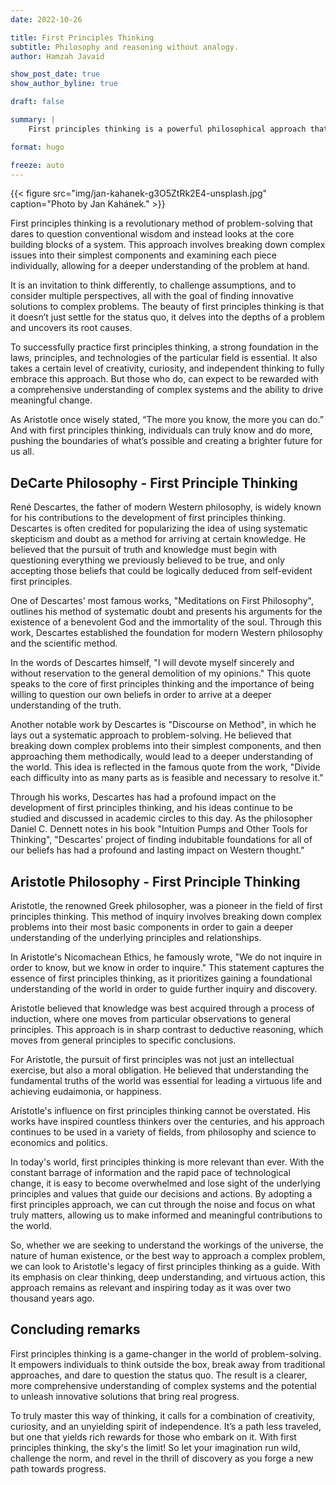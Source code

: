 ```yaml
---
date: 2022-10-26

title: First Principles Thinking
subtitle: Philosophy and reasoning without analogy.
author: Hamzah Javaid

show_post_date: true
show_author_byline: true

draft: false

summary: |
    First principles thinking is a powerful philosophical approach that explores the root causes of complex problems and breaks them down into their most elemental parts. With its unwavering focus on stripping away assumptions and preconceptions, this innovative method empowers individuals to think boldly, creatively, and independently, unlocking novel solutions to even the most intractable challenges.

format: hugo

freeze: auto
---
```


{{< figure src="img/jan-kahanek-g3O5ZtRk2E4-unsplash.jpg" caption="Photo by Jan Kahánek." >}}

First principles thinking is a revolutionary method of problem-solving that dares to question conventional wisdom and instead looks at the core building blocks of a system. This approach involves breaking down complex issues into their simplest components and examining each piece individually, allowing for a deeper understanding of the problem at hand.

It is an invitation to think differently, to challenge assumptions, and to consider multiple perspectives, all with the goal of finding innovative solutions to complex problems. The beauty of first principles thinking is that it doesn’t just settle for the status quo, it delves into the depths of a problem and uncovers its root causes.

To successfully practice first principles thinking, a strong foundation in the laws, principles, and technologies of the particular field is essential. It also takes a certain level of creativity, curiosity, and independent thinking to fully embrace this approach. But those who do, can expect to be rewarded with a comprehensive understanding of complex systems and the ability to drive meaningful change.

As Aristotle once wisely stated, “The more you know, the more you can do.” And with first principles thinking, individuals can truly know and do more, pushing the boundaries of what’s possible and creating a brighter future for us all.

## DeCarte Philosophy - First Principle Thinking

René Descartes, the father of modern Western philosophy, is widely known for his contributions to the development of first principles thinking. Descartes is often credited for popularizing the idea of using systematic skepticism and doubt as a method for arriving at certain knowledge. He believed that the pursuit of truth and knowledge must begin with questioning everything we previously believed to be true, and only accepting those beliefs that could be logically deduced from self-evident first principles.

One of Descartes' most famous works, "Meditations on First Philosophy", outlines his method of systematic doubt and presents his arguments for the existence of a benevolent God and the immortality of the soul. Through this work, Descartes established the foundation for modern Western philosophy and the scientific method.

In the words of Descartes himself, "I will devote myself sincerely and without reservation to the general demolition of my opinions." This quote speaks to the core of first principles thinking and the importance of being willing to question our own beliefs in order to arrive at a deeper understanding of the truth.

Another notable work by Descartes is "Discourse on Method", in which he lays out a systematic approach to problem-solving. He believed that breaking down complex problems into their simplest components, and then approaching them methodically, would lead to a deeper understanding of the world. This idea is reflected in the famous quote from the work, "Divide each difficulty into as many parts as is feasible and necessary to resolve it."

Through his works, Descartes has had a profound impact on the development of first principles thinking, and his ideas continue to be studied and discussed in academic circles to this day. As the philosopher Daniel C. Dennett notes in his book "Intuition Pumps and Other Tools for Thinking", "Descartes' project of finding indubitable foundations for all of our beliefs has had a profound and lasting impact on Western thought."

## Aristotle Philosophy - First Principle Thinking

Aristotle, the renowned Greek philosopher, was a pioneer in the field of first principles thinking. This method of inquiry involves breaking down complex problems into their most basic components in order to gain a deeper understanding of the underlying principles and relationships.

In Aristotle's Nicomachean Ethics, he famously wrote, "We do not inquire in order to know, but we know in order to inquire." This statement captures the essence of first principles thinking, as it prioritizes gaining a foundational understanding of the world in order to guide further inquiry and discovery.

Aristotle believed that knowledge was best acquired through a process of induction, where one moves from particular observations to general principles. This approach is in sharp contrast to deductive reasoning, which moves from general principles to specific conclusions.

For Aristotle, the pursuit of first principles was not just an intellectual exercise, but also a moral obligation. He believed that understanding the fundamental truths of the world was essential for leading a virtuous life and achieving eudaimonia, or happiness.

Aristotle's influence on first principles thinking cannot be overstated. His works have inspired countless thinkers over the centuries, and his approach continues to be used in a variety of fields, from philosophy and science to economics and politics.

In today's world, first principles thinking is more relevant than ever. With the constant barrage of information and the rapid pace of technological change, it is easy to become overwhelmed and lose sight of the underlying principles and values that guide our decisions and actions. By adopting a first principles approach, we can cut through the noise and focus on what truly matters, allowing us to make informed and meaningful contributions to the world.

So, whether we are seeking to understand the workings of the universe, the nature of human existence, or the best way to approach a complex problem, we can look to Aristotle's legacy of first principles thinking as a guide. With its emphasis on clear thinking, deep understanding, and virtuous action, this approach remains as relevant and inspiring today as it was over two thousand years ago.

## Concluding remarks

First principles thinking is a game-changer in the world of problem-solving. It empowers individuals to think outside the box, break away from traditional approaches, and dare to question the status quo. The result is a clearer, more comprehensive understanding of complex systems and the potential to unleash innovative solutions that bring real progress.

To truly master this way of thinking, it calls for a combination of creativity, curiosity, and an unyielding spirit of independence. It’s a path less traveled, but one that yields rich rewards for those who embark on it. With first principles thinking, the sky's the limit! So let your imagination run wild, challenge the norm, and revel in the thrill of discovery as you forge a new path towards progress.
